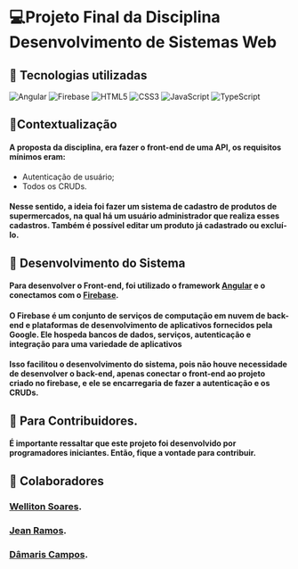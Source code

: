 # 💻Projeto Final da Disciplina Desenvolvimento de Sistemas Web

## 📍 Tecnologias utilizadas
![Angular](https://img.shields.io/badge/Angular-000?style=for-the-badge&logo=angular&logoColor=C3002F)
![Firebase](https://img.shields.io/badge/Firebase-000?style=for-the-badge&logo=firebase&logoColor) ![HTML5](https://img.shields.io/badge/HTML5-000?style=for-the-badge&logo=html5) ![CSS3](https://img.shields.io/badge/CSS3-000?style=for-the-badge&logo=css3&logoColor=264CE4) ![JavaScript](https://img.shields.io/badge/JavaScript-000?style=for-the-badge&logo=javascript) ![TypeScript](https://img.shields.io/badge/TypeScript-000?style=for-the-badge&logo=typescript)

## 📍Contextualização

#### A proposta da disciplina, era fazer o front-end de uma API, os requisitos mínimos eram: 
- Autenticação de usuário;
- Todos os CRUDs.

#### Nesse sentido, a ideia foi fazer um sistema de cadastro de produtos de supermercados, na qual há um usuário administrador que realiza esses cadastros. Também é possível editar um produto já cadastrado ou excluí-lo.

## 📍 Desenvolvimento do Sistema

#### Para desenvolver o Front-end, foi utilizado o framework [Angular](https://angular.io/docs) e o conectamos com o [Firebase](https://firebase.google.com/?hl=pt). 
#### O Firebase é um conjunto de serviços de computação em nuvem de back-end e plataformas de desenvolvimento de aplicativos fornecidos pela Google. Ele hospeda bancos de dados, serviços, autenticação e integração para uma variedade de aplicativos 

#### Isso facilitou o desenvolvimento do sistema, pois não houve necessidade de desenvolver o back-end, apenas conectar o front-end ao projeto criado no firebase, e ele se encarregaria de fazer a autenticação e os CRUDs.

## 📍 Para Contribuidores.

#### É importante ressaltar que este projeto foi desenvolvido por programadores iniciantes. Então, fique a vontade para contribuir.

## 👥 Colaboradores

### [Welliton Soares](https://github.com/welsoly).
### [Jean Ramos](https://github.com/JeanRamos2001).
### [Dâmaris Campos](https://github.com/damariscampos26).